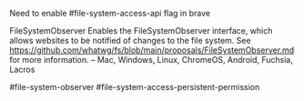 Need to enable #file-system-access-api flag in brave

FileSystemObserver
Enables the FileSystemObserver interface, which allows websites to be notified of changes to the file system. See https://github.com/whatwg/fs/blob/main/proposals/FileSystemObserver.md for more information. – Mac, Windows, Linux, ChromeOS, Android, Fuchsia, Lacros

#file-system-observer
#file-system-access-persistent-permission
